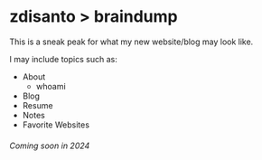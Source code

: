 # zdisanto > braindump

This is a sneak peak for what my new website/blog may look like. 

I may include topics such as:
- About
  - whoami
- Blog
- Resume
- Notes
- Favorite Websites

###### Coming soon in 2024 